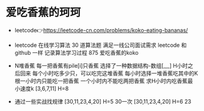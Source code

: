 # 爱吃香蕉的珂珂
- leetcode👉https://leetcode-cn.com/problems/koko-eating-bananas/

- leetcode 在线学习算法
30 道算法题 满足一线公司面试需求
leetcode 和github 一样 记录算法学习过程
875 爱吃香蕉的koko

- N堆香蕉 每一把香蕉有pile[i]只香蕉
  选择了一种数据结构-数组[,,,,]
  H小时之后回来
  每个小时吃多少只，可以吃完这堆香蕉
  每小时选择一堆香蕉吃其中的K根一小时内只能吃一把香蕉
  一个小时内不能吃两把香蕉
  求H小时内吃香蕉最小速度k
  [3,6,7,11]  H=8 
- 通过一些实战找规律
  [30,11,23,4,20] H=5  30一次
  [30,11,23,4,20] H=6  23
